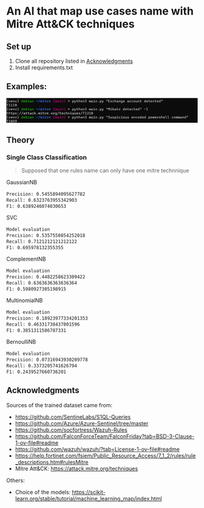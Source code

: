 # An AI that map use cases name with Mitre Att&CK techniques

## Set up

1. Clone all repository listed in [Acknowledgments](#acknowledgments)
2. Install requirements.txt

## Examples: 
![ex.png](./docs/ex.png)

## Theory

### Single Class Classification
> Supposed that one rules name can only have one mitre technnique

GaussianNB
```            
Precision: 0.5455894095627782
Recall: 0.6323763955342903
F1: 0.6389246074030653
```

SVC
```            
Model evaluation
Precision: 0.5357550854252018
Recall: 0.7121212121212122
F1: 0.695978132355355
```

ComplementNB
```            
Model evaluation
Precision: 0.4482258623309422
Recall: 0.6363636363636364
F1: 0.5980927305198915
```

MultinomialNB
```            
Model evaluation
Precision: 0.18923977334201353
Recall: 0.46331738437001596
F1: 0.3851311586787331
```


BernoulliNB
```           
Model evaluation
Precision: 0.07316943930209778
Recall: 0.3373205741626794
F1: 0.2439527660736201
```



## Acknowledgments
Sources of the trained dataset came from:
- https://github.com/SentineLabs/S1QL-Queries
- https://github.com/Azure/Azure-Sentinel/tree/master
- https://github.com/socfortress/Wazuh-Rules
- https://github.com/FalconForceTeam/FalconFriday?tab=BSD-3-Clause-1-ov-file#readme
- https://github.com/wazuh/wazuh/?tab=License-1-ov-file#readme
- https://help.fortinet.com/fsiem/Public_Resource_Access/7_1_2/rules/rule_descriptions.htm#rulesMitre
- Mitre Att&CK: https://attack.mitre.org/techniques

Others:
- Choice of the models: https://scikit-learn.org/stable/tutorial/machine_learning_map/index.html
